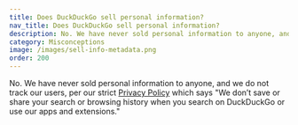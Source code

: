 ```yaml
---
title: Does DuckDuckGo sell personal information?
nav_title: Does DuckDuckGo sell personal information?
description: No. We have never sold personal information to anyone, and we do not track our users, per our strict Privacy Policy.
category: Misconceptions
image: /images/sell-info-metadata.png
order: 200
---
```


No. We have never sold personal information to anyone, and we do not track our users, per our strict [Privacy Policy](https://duckduckgo.com/privacy) which says "We don’t save or share your search or browsing history when you search on DuckDuckGo or use our apps and extensions."
